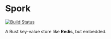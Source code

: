 # Spork

[![Build Status](https://travis-ci.org/Jarusk/Spork.svg?branch=master)](https://travis-ci.org/Jarusk/Spork)


A Rust key-value store like **Redis**, but embedded.
